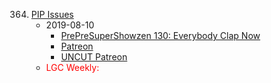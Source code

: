 364. [PIP Issues](https://linuxgamecast.com/2019/08/linuxgamecast-weekly-364-pip-issues/)
     * 2019-08-10
        * [PrePreSuperShowzen 130: Everybody Clap Now](https://www.patreon.com/posts/prepresupershowz-29088690)
        * [Patreon](https://www.patreon.com/posts/linuxgamecast-29088729)
        * [UNCUT Patreon](https://www.patreon.com/posts/linuxgamecast-29088702)
     * <span style="color:red">LGC Weekly:</span>
